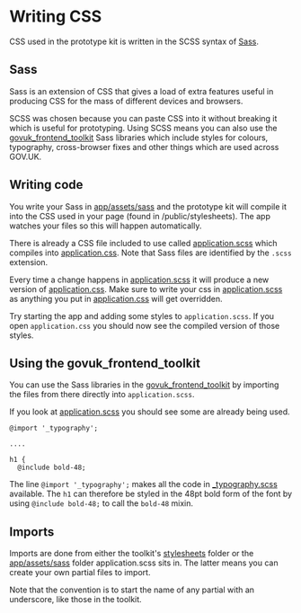 # Writing CSS

CSS used in the prototype kit is written in the SCSS syntax of [Sass](http://sass-lang.com/documentation/file.SASS_REFERENCE.html#syntax). 

## Sass

Sass is an extension of CSS that gives a load of extra features useful in producing CSS for the mass of different devices and browsers. 

SCSS was chosen because you can paste CSS into it without breaking it which is useful for prototyping. Using SCSS means you can also use the [govuk_frontend_toolkit](https://github.com/alphagov/govuk_frontend_toolkit) Sass libraries which include styles for colours, typography, cross-browser fixes and other things which are used across GOV.UK.

## Writing code

You write your Sass in [app/assets/sass](../app/assets/sass) and the prototype kit will compile it into the CSS used in your page (found in /public/stylesheets). The app watches your files so this will happen automatically.

There is already a CSS file included to use called [application.scss](../app/assets/sass/application.scss) which compiles into [application.css](../public/stylesheets/application.css). Note that Sass files are identified by the `.scss` extension.

Every time a change happens in [application.scss](../app/assets/sass/application.scss) it will produce a new version of [application.css](../public/stylesheets/application.css). Make sure to write your css in [application.scss](../app/assets/sass/application.scss) as anything you put in [application.css](../public/stylesheets/application.css) will get overridden.

Try starting the app and adding some styles to `application.scss`. If you open `application.css` you should now see the compiled version of those styles.

## Using the govuk_frontend_toolkit

You can use the Sass libraries in the [govuk_frontend_toolkit](https://github.com/alphagov/govuk_frontend_toolkit) by importing the files from there directly into `application.scss`.

If you look at [application.scss](../app/assets/sass/application.scss) you should see some are already being used.

    @import '_typography';

    ....

    h1 {
      @include bold-48;

The line `@import '_typography';` makes all the code in [_typography.scss](https://github.com/alphagov/govuk_frontend_toolkit/blob/master/stylesheets/_typography.scss) available. The `h1` can therefore be styled in the 48pt bold form of the font by using `@include bold-48;` to call the `bold-48` mixin.

## Imports

Imports are done from either the toolkit's [stylesheets](https://github.com/alphagov/govuk_frontend_toolkit/tree/master/stylesheets/) folder or the [app/assets/sass](../app/assets/sass) folder application.scss sits in. The latter means you can create your own partial files to import. 

Note that the convention is to start the name of any partial with an underscore, like those in the toolkit.
